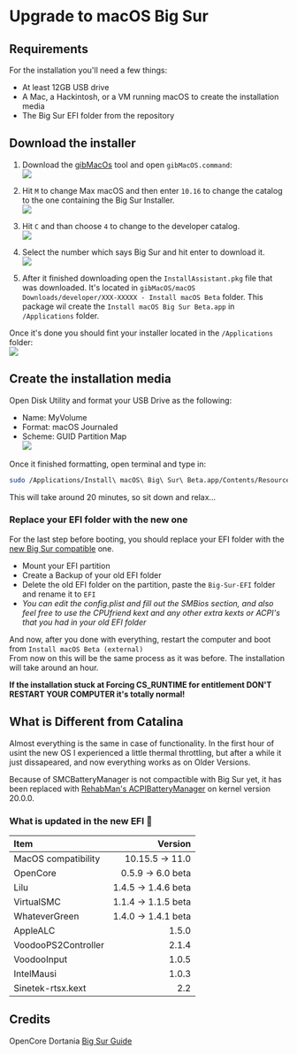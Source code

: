 # Upgrade to macOS Big Sur

## Requirements
For the installation you'll need a few things:  
* At least 12GB USB drive
* A Mac, a Hackintosh, or a VM running macOS to create the installation media
* The Big Sur EFI folder from the repository

## Download the installer
1. Download the [gibMacOs](https://github.com/corpnewt/gibMacOS) tool and open `gibMacOS.command`:  
![](/Images/BigSurInstallation1.png)

2. Hit `M` to change Max macOS and then enter `10.16` to change the catalog to the one containing the Big Sur Installer.  
![](/Images/BigSurInstallation2.png)

3. Hit `C` and than choose `4` to change to the developer catalog.  
![](/Images/BigSurInstallation3.png)

4. Select the number which says Big Sur and hit enter to download it.  
![](/Images/BigSurInstallation4.png)

5. After it finished downloading open the `InstallAssistant.pkg` file that was downloaded. It's located in `gibMacOS/macOS Downloads/developer/XXX-XXXXX - Install macOS Beta` folder. This package wil create the `Install macOS Big Sur Beta.app` in `/Applications` folder.  


Once it's done you should fint your installer located in the `/Applications` folder:  
![](/Images/BigSurInstallation5.png)

## Create the installation media
Open Disk Utility and format your USB Drive as the following: 
* Name: MyVolume
* Format: macOS Journaled
* Scheme: GUID Partition Map  
![](/Images/BigSurInstallation6.png)

Once it finished formatting, open terminal and type in:  

```sh
sudo /Applications/Install\ macOS\ Big\ Sur\ Beta.app/Contents/Resources/createinstallmedia --volume /Volumes/MyVolume
```

This will take around 20 minutes, so sit down and relax...

### Replace your EFI folder with the new one
For the last step before booting, you should replace your EFI folder with the [new Big Sur compatible](/macOS-11.0-Big-Sur/EFI) one.
* Mount your EFI partition
* Create a Backup of your old EFI folder
* Delete the old EFI folder on the partition, paste the `Big-Sur-EFI` folder and rename it to `EFI`
* *You can edit the config.plist and fill out the SMBios section, and also feel free to use the CPUfriend kext and any other extra kexts or ACPI's that you had in your old EFI folder*  

And now, after you done with everything, restart the computer and boot from `Install macOS Beta (external)`  
From now on this will be the same process as it was before. The installation will take around an hour.

**If the installation stuck at Forcing CS_RUNTIME for entitlement DON'T RESTART YOUR COMPUTER it's totally normal!**

## What is Different from Catalina
Almost everything is the same in case of functionality. In the first hour of usint the new OS I experienced a little thermal throttling, but after a while it just dissapeared, and now everything works as on Older Versions.  

Because of SMCBatteryManager is not compactible with Big Sur yet, it has been replaced with [RehabMan's ACPIBatteryManager](https://github.com/RehabMan/OS-X-ACPI-Battery-Driver) on kernel version 20.0.0.

### What is updated in the new EFI 🔁
| Item | Version |
| :--- | ---: |
| MacOS compatibility | 10.15.5 -> 11.0 |
| OpenCore | 0.5.9 -> 6.0 beta |
| Lilu | 1.4.5  -> 1.4.6 beta|
| VirtualSMC | 1.1.4  -> 1.1.5 beta|
| WhateverGreen | 1.4.0  -> 1.4.1 beta|
| AppleALC | 1.5.0 |
| VoodooPS2Controller | 2.1.4 |
| VoodooInput | 1.0.5 |
| IntelMausi | 1.0.3 |
| Sinetek-rtsx.kext | 2.2 |

## Credits
OpenCore Dortania [Big Sur Guide](https://dortania.github.io/OpenCore-Install-Guide/extras/big-sur/)
